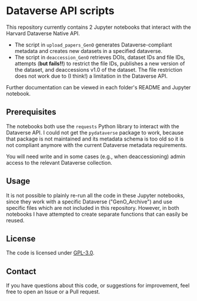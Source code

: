 # Dataverse API scripts

This repository currently contains 2 Jupyter notebooks that interact with the Harvard Dataverse Native API.

- The script in `upload_papers_GenO` generates Dataverse-compliant metadata and creates new datasets in a specified dataverse.
- The script in `deaccession_GenO` retrieves DOIs, dataset IDs and file IDs, attempts (**but fails!!**) to restrict the file IDs, publishes a new version of the dataset, and deaccessions v1.0 of the dataset. The file restriction does not work due to (I think!) a limitation in the Dataverse API. 

Further documentation can be viewed in each folder's README and Jupyter notebook.

## Prerequisites

The notebooks both use the `requests` Python library to interact with the Dataverse API. I could not get the `pydataverse` package to work, because that package is not maintained and its metadata schema is too old so it is not compliant anymore with the current Dataverse metadata requirements.

You will need write and in some cases (e.g., when deaccessioning) admin access to the relevant Dataverse collection.

## Usage

It is not possible to plainly re-run all the code in these Jupyter notebooks, since they work with a specific Dataverse ("GenO_Archive") and use specific files which are not included in this repository. However, in both notebooks I have attempted to create separate functions that can easily be reused.

## License

The code is licensed under [GPL-3.0](https://github.com/DorienHuijser/dataverse-api-scripts#GPL-3.0-1-ov-file).

## Contact

If you have questions about this code, or suggestions for improvement, feel free to open an Issue or a Pull request.